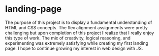 # landing-page

The purpose of this project is to display a fundamental understanding of HTML and CSS concepts. The flex alignment assignments were pretty challenging but upon completion of this project I realize that I really enjoy this type of work. The mix of creativity, logical reasoning, and experimenting was extremely satisfying while creating my first landing page. I hope to continue growing my interest in web design with JS.
